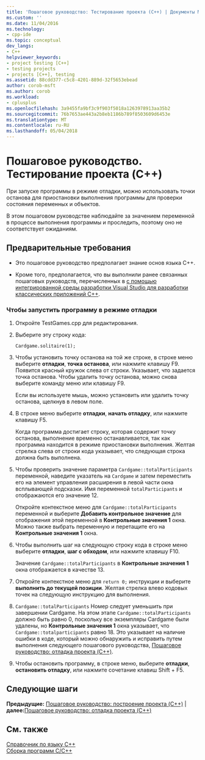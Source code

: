 ```yaml
---
title: 'Пошаговое руководство: Тестирование проекта (C++) | Документы Microsoft'
ms.custom: ''
ms.date: 11/04/2016
ms.technology:
- cpp-ide
ms.topic: conceptual
dev_langs:
- C++
helpviewer_keywords:
- project testing [C++]
- testing projects
- projects [C++], testing
ms.assetid: 88cdd377-c5c8-4201-889d-32f5653ebead
author: corob-msft
ms.author: corob
ms.workload:
- cplusplus
ms.openlocfilehash: 3a9455fa9bf3c9f903f5018a1263978913aa35b2
ms.sourcegitcommit: 76b7653ae443a2b8eb1186b789f8503609d6453e
ms.translationtype: MT
ms.contentlocale: ru-RU
ms.lasthandoff: 05/04/2018
---
```

# <a name="walkthrough-testing-a-project-c"></a>Пошаговое руководство. Тестирование проекта (C++)
При запуске программы в режиме отладки, можно использовать точки останова для приостановки выполнения программы для проверки состояния переменных и объектов.  
  
 В этом пошаговом руководстве наблюдайте за значением переменной в процессе выполнения программы и проследить, поэтому оно не соответствует ожиданиям.  
  
## <a name="prerequisites"></a>Предварительные требования  
  
-   Это пошаговое руководство предполагает знание основ языка C++.  
  
-   Кроме того, предполагается, что вы выполнили ранее связанных пошаговых руководств, перечисленных в [с помощью интегрированной среды разработки Visual Studio для разработки классических приложений C++](../ide/using-the-visual-studio-ide-for-cpp-desktop-development.md).  
  
### <a name="to-run-a-program-in-debug-mode"></a>Чтобы запустить программу в режиме отладки  
  
1.  Откройте TestGames.cpp для редактирования.  
  
2.  Выберите эту строку кода:  
  
     `Cardgame.solitaire(1);`  
  
3.  Чтобы установить точку останова на той же строке, в строке меню выберите **отладки**, **точка останова**, или нажмите клавишу F9. Появится красный кружок слева от строки. Указывает, что задается точка останова. Чтобы удалить точку останова, можно снова выберите команду меню или клавишу F9.  
  
     Если вы используете мышь, можно установить или удалить точку останова, щелкнув в левом поле.  
  
4.  В строке меню выберите **отладки**, **начать отладку**, или нажмите клавишу F5.  
  
     Когда программа достигает строку, которая содержит точку останова, выполнение временно останавливается, так как программа находится в режиме приостановки выполнения. Желтая стрелка слева от строки кода указывает, что следующая строка должна быть выполнена.  
  
5.  Чтобы проверить значение параметра `Cardgame::totalParticipants` переменной, наведите указатель на `Cardgame` и затем переместить его на элемент управления расширения в левой части окна всплывающей подсказки. Имя переменной `totalParticipants` и отображаются его значение 12.  
  
     Откройте контекстное меню для `Cardgame::totalParticipants` переменной и выберите **Добавить контрольное значение** для отображения этой переменной в **Контрольные значения 1** окна. Можно также выбрать переменную и перетащите его на **Контрольные значения 1** окна.  
  
6.  Чтобы выполнить шаг на следующую строку кода в строке меню выберите **отладки**, **шаг с обходом**, или нажмите клавишу F10.  
  
     Значение `Cardgame::totalParticipants` в **Контрольные значения 1** окна отображается в качестве 13.  
  
7.  Откройте контекстное меню для `return 0;` инструкции и выберите **выполнить до текущей позиции**. Желтая стрелка влево кодовых точек на следующую инструкцию для выполнения.  
  
8.  `Cardgame::totalParticipants` Номер следует уменьшить при завершении Cardgame. На этом этапе `Cardgame::totalParticipants` должно быть равно 0, поскольку все экземпляры Cardgame были удалены, но **Контрольные значения 1** окна указывает, что `Cardgame::totalparticipants` равно 18. Это указывает на наличие ошибки в коде, который можно обнаружить и исправить путем выполнения следующего пошагового руководства, [Пошаговое руководство: отладка проекта (C++)](../ide/walkthrough-debugging-a-project-cpp.md).  
  
9. Чтобы остановить программу, в строке меню, выберите **отладки**, **остановить отладку**, или нажмите сочетание клавиш Shift + F5.  
  
## <a name="next-steps"></a>Следующие шаги  
 **Предыдущие:** [Пошаговое руководство: построение проекта (C++)](../ide/walkthrough-building-a-project-cpp.md) &#124; **далее:**[Пошаговое руководство: отладка проекта (C++)](../ide/walkthrough-debugging-a-project-cpp.md)  
  
## <a name="see-also"></a>См. также  
 [Справочник по языку C++](../cpp/cpp-language-reference.md)   
 [Сборка программ C/C++](../build/building-c-cpp-programs.md)